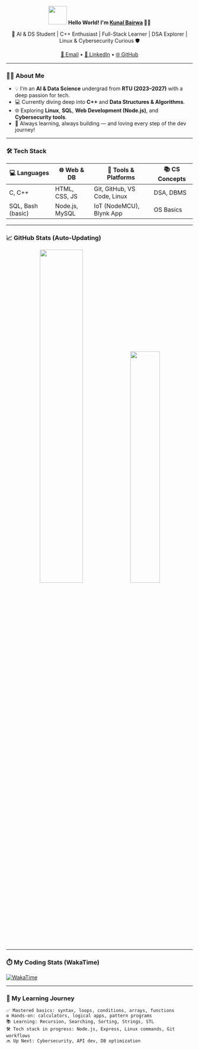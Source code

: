 <p align="center">
  <img src="https://github.com/Kunalbairwa/Kunalbairwa/blob/main/wave.gif" width="50px" />
  <strong>Hello World! I'm <a href="https://github.com/Kunalbairwa07">Kunal Bairwa</a> 👨‍💻</strong>
</p>

<p align="center">
  🚀 AI & DS Student | C++ Enthusiast | Full-Stack Learner | DSA Explorer | Linux & Cybersecurity Curious 🛡️
</p>

<p align="center">
  <a href="mailto:Kunalbairwa2580@gmail.com">📩 Email</a> • 
  <a href="https://linkedin.com/in/kunal-bairwa-237826294">🔗 LinkedIn</a> • 
  <a href="https://github.com/Kunalbairwa07">🌐 GitHub</a>
</p>

---

### 👨‍💻 About Me

- 💡 I’m an **AI & Data Science** undergrad from **RTU (2023–2027)** with a deep passion for tech.
- 💻 Currently diving deep into **C++** and **Data Structures & Algorithms**.
- 🌐 Exploring **Linux**, **SQL**, **Web Development (Node.js)**, and **Cybersecurity tools**.
- 🔄 Always learning, always building — and loving every step of the dev journey!

---

### 🛠️ Tech Stack

| 💻 Languages      | 🌐 Web & DB     | 🔧 Tools & Platforms      | 📚 CS Concepts |
|------------------|----------------|----------------------------|----------------|
| C, C++           | HTML, CSS, JS  | Git, GitHub, VS Code, Linux| DSA, DBMS      |
| SQL, Bash (basic)| Node.js, MySQL | IoT (NodeMCU), Blynk App   | OS Basics      |

---

### 📈 GitHub Stats (Auto-Updating)

<p align="center">
  <img src="https://github-readme-streak-stats.herokuapp.com/?user=Kunalbairwa07&theme=radical" width="48%" />
  <img src="https://github-readme-stats.vercel.app/api/top-langs/?username=Kunalbairwa07&layout=compact&theme=radical" width="40%" />
</p>

---

### ⏱️ My Coding Stats (WakaTime)

[![WakaTime](https://wakatime.com/badge/user/your-wakatime-id.svg)](https://wakatime.com/@your-wakatime-id)

---

### 🚀 My Learning Journey

```text
✅ Mastered basics: syntax, loops, conditions, arrays, functions
⚙️ Hands-on: calculators, logical apps, pattern programs
📚 Learning: Recursion, Searching, Sorting, Strings, STL
🛠️ Tech stack in progress: Node.js, Express, Linux commands, Git workflows
🔜 Up Next: Cybersecurity, API dev, DB optimization


